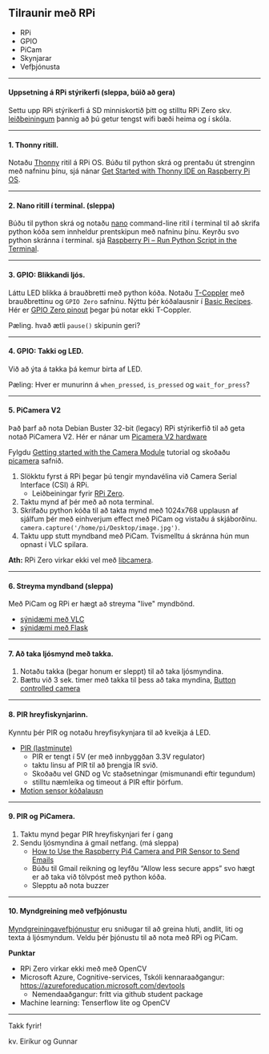 ## Tilraunir með RPi

- RPi 
- GPIO
- PiCam
- Skynjarar
- Vefþjónusta

---

#### Uppsetning á RPi stýrikerfi (sleppa, búið að gera)

Settu upp RPi stýrikerfi á SD minniskortið þitt og stilltu RPi Zero skv. [leiðbeiningum](https://github.com/VESM3/IOT/blob/main/Efni/RPiuppsetning.md) þannig að þú getur tengst wifi bæði heima og í skóla.

---

#### 1. Thonny ritill. 
Notaðu [Thonny](https://thonny.org/) ritil á RPi OS. Búðu til python skrá og prentaðu út strenginn með nafninu þínu, sjá nánar [Get Started with Thonny IDE on Raspberry Pi OS](https://roboticsbackend.com/thonny-ide-raspberry-pi-os/).

---

#### 2. Nano ritill í terminal. (sleppa)
Búðu til python skrá og notaðu [nano](https://www.nano-editor.org/) command-line ritil í terminal til að skrifa python kóða sem innheldur prentskipun með nafninu þínu. Keyrðu svo python skránna í terminal. sjá [Raspberry Pi – Run Python Script in the Terminal](https://roboticsbackend.com/raspberry-pi-run-python-script-in-the-terminal/).

---

#### 3. GPIO: Blikkandi ljós. 
Láttu LED blikka á brauðbretti með python kóða. Notaðu [T-Coppler](https://www.adafruit.com/product/2028) með brauðbrettinu og `GPIO Zero` safninu. Nýttu þér kóðalausnir í [Basic Recipes](https://gpiozero.readthedocs.io/en/stable/recipes.html). Hér er [GPIO Zero pinout](https://gpiozero.readthedocs.io/en/stable/cli_tools.html#pinout) þegar þú notar ekki T-Coppler.

Pæling. hvað ætli `pause()` skipunin geri?

---

#### 4. GPIO: Takki og LED. 
Við að ýta á takka þá kemur birta af LED. 

Pæling: Hver er munurinn á `when_pressed`, `is_pressed` og `wait_for_press`?

---

#### 5. PiCamera V2
Það þarf að nota Debian Buster 32-bit (legacy) RPi stýrikerfið til að geta notað PiCamera V2. Hér er nánar um 
[Picamera V2 hardware](https://www.raspberrypi.com/documentation/accessories/camera.html#hardware-specification)

Fylgdu [Getting started with the Camera Module](https://projects.raspberrypi.org/en/projects/getting-started-with-picamera/2) tutorial og skoðaðu [picamera](https://picamera.readthedocs.io/en/release-1.13/recipes1.html#) safnið.
1. Slökktu fyrst á RPi þegar þú tengir myndavélina við Camera Serial Interface (CSI) á RPi. 
   - Leiðbeiningar fyrir [RPi Zero](https://www.youtube.com/watch?v=zFAX4pH1BPA). 
1. Taktu mynd af þér með að nota terminal.
1. Skrifaðu python kóða til að takta mynd með 1024x768 upplausn af sjálfum þér með einhverjum effect með PiCam og vistaðu á skjáborðinu. `camera.capture('/home/pi/Desktop/image.jpg')`. 
1. Taktu upp stutt myndband með PiCam. Tvismelltu á skránna hún mun opnast í VLC spilara.


**Ath:** RPi Zero virkar ekki vel með [libcamera](https://www.raspberrypi.com/documentation/accessories/camera.html).

<!-- 
`omxplayer video.h264` 
[Get Started with Pi Camera V2](https://littlebirdelectronics.com.au/guides/198/get-started-with-pi-camera-v2) 
-->

---

#### 6. Streyma myndband (sleppa)
Með PiCam og RPi er hægt að streyma "live" myndbönd.  

- [sýnidæmi með VLC](https://www.tomshardware.com/how-to/stream-live-video-raspberry-pi)
- [sýnidæmi með Flask](https://github.com/miguelgrinberg/flask-video-streaming)

---

#### 7. Að taka ljósmynd með takka.
1. Notaðu takka (þegar honum er sleppt) til að taka ljósmyndina.
1. Bættu við 3 sek. timer með takka til þess að taka myndina, [Button controlled camera](https://gpiozero.readthedocs.io/en/stable/recipes.html#button-controlled-camera)

---


#### 8. PIR hreyfiskynjarinn. 
Kynntu þér PIR og notaðu hreyfisykynjara til að kveikja á LED. 

- [PIR (lastminute)](https://lastminuteengineers.com/pir-sensor-arduino-tutorial/)
   - PIR er tengt í 5V (er með innbyggðan 3.3V regulator) 
   - taktu linsu af PIR til að þrengja IR svið. 
   - Skoðaðu vel GND og Vc staðsetningar (mismunandi eftir tegundum)
   - stilltu næmleika og timeout á PIR eftir þörfum.
- [Motion sensor kóðalausn](https://gpiozero.readthedocs.io/en/stable/recipes.html#motion-sensor)

<!-- 
 [PIR (adafruit)](https://learn.adafruit.com/pir-passive-infrared-proximity-motion-sensor/overview)
-->

---

#### 9. PIR og PiCamera.

1. Taktu mynd þegar PIR hreyfiskynjari fer í gang  
1. Sendu ljósmyndina á gmail netfang. (má sleppa)
    - [How to Use the Raspberry Pi4 Camera and PIR Sensor to Send Emails](https://maker.pro/raspberry-pi/projects/how-to-use-the-raspberry-pi4-camera-and-pir-sensor-to-send-emails)
    - Búðu til Gmail reikning og leyfðu “Allow less secure apps” svo hægt er að taka við tölvpóst með python kóða.
    - Slepptu að nota buzzer
    
---

#### 10. Myndgreining með vefþjónustu

[Myndgreiningavefþjónustur](https://nordicapis.com/7-best-image-recognition-apis/) eru sniðugar til að greina hluti, andlit, liti og texta á ljósmyndum. Veldu þér þjónustu til að nota með RPi og PiCam.

<!--
Skoðaðu og notaðu [Computer Vision](https://azure.microsoft.com/en-us/services/cognitive-services/computer-vision/#overview) frá Microsoft Azure til að greina hluti á ljósmynd. 

1. Myndgreining með Computer Vision
   1. Búðu til aðgang hjá Azure via _`Github Student Developer Pack`_ (gætir þurft að skrá þig út á Azure)
   1. Gerðu viðeigandi stillingar hjá Azure til að geta notað Computer Vision. 
   1. Notaðu VSCode og python á fartölvunni, ([kóðadæmi](https://github.com/VESM3/IOT/blob/main/Efni/ComputerVisionDemo.py)) til að greina ljósmynd (minna en 4MB).
1. Notaðu RPi, PiCam og Computer Vision saman og birtu niðurstöður. 

**Bjargir**
- [Computer Vision with Microsoft Azure](https://www.pluralsight.com/guides/computer-vision-with-microsoft-azure)
- [Computer Vision documentation](https://docs.microsoft.com/en-us/azure/cognitive-services/computer-vision/)
- [Computer Vision SDK for Python](https://docs.microsoft.com/en-us/python/api/overview/azure/cognitiveservices-vision-computervision-readme?view=azure-python-preview)
- [myndbönd](https://www.youtube.com/hashtag/azureinpython)

-->

**Punktar** 
- RPi Zero virkar ekki með með OpenCV
- Microsoft Azure, Cognitive-services, Tskóli kennaraaðgangur: https://azureforeducation.microsoft.com/devtools
  - Nemendaaðgangur: frítt via github student package
- Machine learning: Tenserflow lite og OpenCV  

---

Takk fyrir!

kv. Eiríkur og Gunnar
